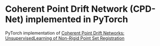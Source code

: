 # Coherent Point Drift Network (CPD-Net) implemented in PyTorch
PyTorch implementation of [Coherent Point Drift Networks: UnsupervisedLearning of Non-Rigid Point Set Registration](https://arxiv.org/pdf/1906.03039.pdf)
